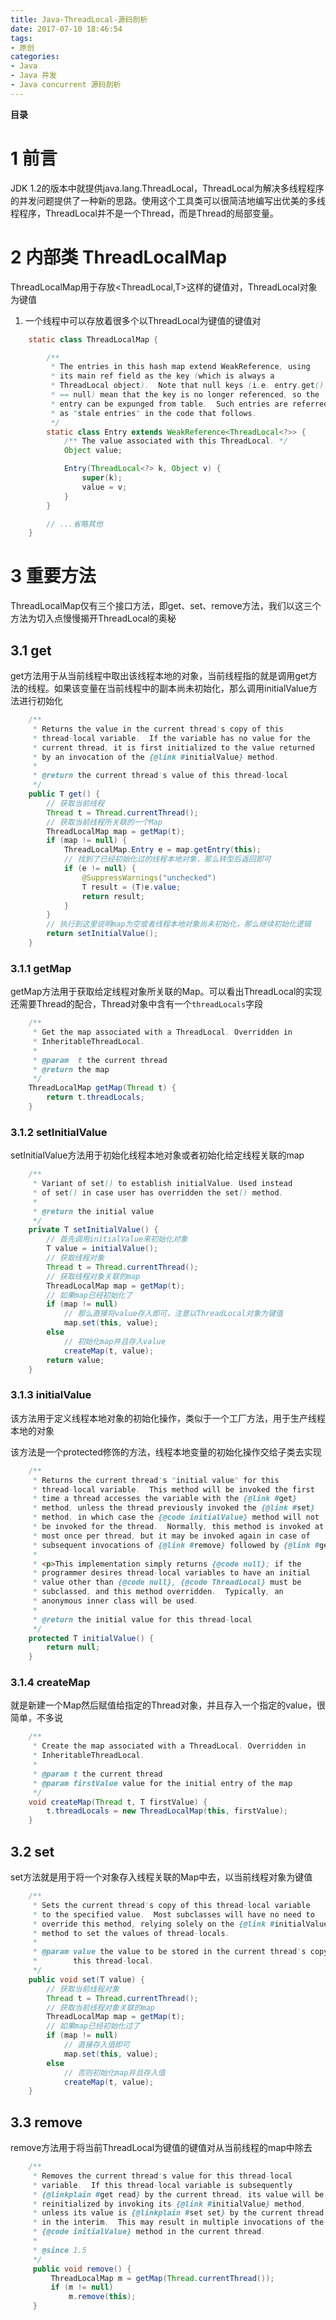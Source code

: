 ```yaml
---
title: Java-ThreadLocal-源码剖析
date: 2017-07-10 18:46:54
tags: 
- 原创
categories: 
- Java
- Java 并发
- Java concurrent 源码剖析
---
```


__目录__

<!-- toc -->
<!--more-->

# 1 前言

JDK 1.2的版本中就提供java.lang.ThreadLocal，ThreadLocal为解决多线程程序的并发问题提供了一种新的思路。使用这个工具类可以很简洁地编写出优美的多线程程序，ThreadLocal并不是一个Thread，而是Thread的局部变量。

# 2 内部类 ThreadLocalMap

ThreadLocalMap用于存放<ThreadLocal,T>这样的键值对，ThreadLocal对象为键值

1. 一个线程中可以存放着很多个以ThreadLocal为键值的键值对

```Java
    static class ThreadLocalMap {

        /**
         * The entries in this hash map extend WeakReference, using
         * its main ref field as the key (which is always a
         * ThreadLocal object).  Note that null keys (i.e. entry.get()
         * == null) mean that the key is no longer referenced, so the
         * entry can be expunged from table.  Such entries are referred to
         * as "stale entries" in the code that follows.
         */
        static class Entry extends WeakReference<ThreadLocal<?>> {
            /** The value associated with this ThreadLocal. */
            Object value;

            Entry(ThreadLocal<?> k, Object v) {
                super(k);
                value = v;
            }
        }

        // ...省略其他
    }
```

# 3 重要方法

ThreadLocalMap仅有三个接口方法，即get、set、remove方法，我们以这三个方法为切入点慢慢揭开ThreadLocal的奥秘

## 3.1 get

get方法用于从当前线程中取出该线程本地的对象，当前线程指的就是调用get方法的线程。如果该变量在当前线程中的副本尚未初始化，那么调用initialValue方法进行初始化

```Java
    /**
     * Returns the value in the current thread's copy of this
     * thread-local variable.  If the variable has no value for the
     * current thread, it is first initialized to the value returned
     * by an invocation of the {@link #initialValue} method.
     *
     * @return the current thread's value of this thread-local
     */
    public T get() {
        // 获取当前线程
        Thread t = Thread.currentThread();
        // 获取当前线程所关联的一个Map
        ThreadLocalMap map = getMap(t);
        if (map != null) {
            ThreadLocalMap.Entry e = map.getEntry(this);
            // 找到了已经初始化过的线程本地对象，那么转型后返回即可
            if (e != null) {
                @SuppressWarnings("unchecked")
                T result = (T)e.value;
                return result;
            }
        }
        // 执行到这里说明map为空或者线程本地对象尚未初始化，那么继续初始化逻辑
        return setInitialValue();
    }
```

### 3.1.1 getMap

getMap方法用于获取给定线程对象所关联的Map。可以看出ThreadLocal的实现还需要Thread的配合，Thread对象中含有一个`threadLocals`字段

```Java
    /**
     * Get the map associated with a ThreadLocal. Overridden in
     * InheritableThreadLocal.
     *
     * @param  t the current thread
     * @return the map
     */
    ThreadLocalMap getMap(Thread t) {
        return t.threadLocals;
    }
```

### 3.1.2 setInitialValue

setInitialValue方法用于初始化线程本地对象或者初始化给定线程关联的map

```Java
    /**
     * Variant of set() to establish initialValue. Used instead
     * of set() in case user has overridden the set() method.
     *
     * @return the initial value
     */
    private T setInitialValue() {
        // 首先调用initialValue来初始化对象
        T value = initialValue();
        // 获取线程对象
        Thread t = Thread.currentThread();
        // 获取线程对象关联的map
        ThreadLocalMap map = getMap(t);
        // 如果map已经初始化了
        if (map != null)
            // 那么直接将value存入即可，注意以ThreadLocal对象为键值
            map.set(this, value);
        else
            // 初始化map并且存入value
            createMap(t, value);
        return value;
    }
```

### 3.1.3 initialValue

该方法用于定义线程本地对象的初始化操作，类似于一个工厂方法，用于生产线程本地的对象

该方法是一个protected修饰的方法，线程本地变量的初始化操作交给子类去实现

```Java
    /**
     * Returns the current thread's "initial value" for this
     * thread-local variable.  This method will be invoked the first
     * time a thread accesses the variable with the {@link #get}
     * method, unless the thread previously invoked the {@link #set}
     * method, in which case the {@code initialValue} method will not
     * be invoked for the thread.  Normally, this method is invoked at
     * most once per thread, but it may be invoked again in case of
     * subsequent invocations of {@link #remove} followed by {@link #get}.
     *
     * <p>This implementation simply returns {@code null}; if the
     * programmer desires thread-local variables to have an initial
     * value other than {@code null}, {@code ThreadLocal} must be
     * subclassed, and this method overridden.  Typically, an
     * anonymous inner class will be used.
     *
     * @return the initial value for this thread-local
     */
    protected T initialValue() {
        return null;
    }
```

### 3.1.4 createMap

就是新建一个Map然后赋值给指定的Thread对象，并且存入一个指定的value，很简单，不多说

```Java
    /**
     * Create the map associated with a ThreadLocal. Overridden in
     * InheritableThreadLocal.
     *
     * @param t the current thread
     * @param firstValue value for the initial entry of the map
     */
    void createMap(Thread t, T firstValue) {
        t.threadLocals = new ThreadLocalMap(this, firstValue);
    }
```

## 3.2 set

set方法就是用于将一个对象存入线程关联的Map中去，以当前线程对象为键值

```Java
    /**
     * Sets the current thread's copy of this thread-local variable
     * to the specified value.  Most subclasses will have no need to
     * override this method, relying solely on the {@link #initialValue}
     * method to set the values of thread-locals.
     *
     * @param value the value to be stored in the current thread's copy of
     *        this thread-local.
     */
    public void set(T value) {
        // 获取当前线程对象
        Thread t = Thread.currentThread();
        // 获取当前线程对象关联的map
        ThreadLocalMap map = getMap(t);
        // 如果map已经初始化过了
        if (map != null)
            // 直接存入值即可
            map.set(this, value);
        else
            // 否则初始化map并且存入值
            createMap(t, value);
    }
```

## 3.3 remove

remove方法用于将当前ThreadLocal为键值的键值对从当前线程的map中除去

```Java
    /**
     * Removes the current thread's value for this thread-local
     * variable.  If this thread-local variable is subsequently
     * {@linkplain #get read} by the current thread, its value will be
     * reinitialized by invoking its {@link #initialValue} method,
     * unless its value is {@linkplain #set set} by the current thread
     * in the interim.  This may result in multiple invocations of the
     * {@code initialValue} method in the current thread.
     *
     * @since 1.5
     */
     public void remove() {
         ThreadLocalMap m = getMap(Thread.currentThread());
         if (m != null)
             m.remove(this);
     }
```
